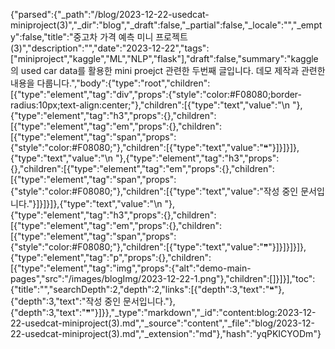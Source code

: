 {"parsed":{"_path":"/blog/2023-12-22-usedcat-miniproject(3)","_dir":"blog","_draft":false,"_partial":false,"_locale":"","_empty":false,"title":"중고차 가격 예측 미니 프로젝트(3)","description":"","date":"2023-12-22","tags":["miniproject","kaggle","ML","NLP","flask"],"draft":false,"summary":"kaggle의 used car data를 활용한 mini proejct 관련한 두번째 글입니다. 데모 제작과 관련한 내용을 다룹니다.","body":{"type":"root","children":[{"type":"element","tag":"div","props":{"style":"color:#F08080;border-radius:10px;text-align:center;"},"children":[{"type":"text","value":"\n    "},{"type":"element","tag":"h3","props":{},"children":[{"type":"element","tag":"em","props":{},"children":[{"type":"element","tag":"span","props":{"style":"color:#F08080;"},"children":[{"type":"text","value":"❝"}]}]}]},{"type":"text","value":"\n    "},{"type":"element","tag":"h3","props":{},"children":[{"type":"element","tag":"em","props":{},"children":[{"type":"element","tag":"span","props":{"style":"color:#F08080;"},"children":[{"type":"text","value":"작성 중인 문서입니다."}]}]}]},{"type":"text","value":"\n    "},{"type":"element","tag":"h3","props":{},"children":[{"type":"element","tag":"em","props":{},"children":[{"type":"element","tag":"span","props":{"style":"color:#F08080;"},"children":[{"type":"text","value":"❞"}]}]}]}]},{"type":"element","tag":"p","props":{},"children":[{"type":"element","tag":"img","props":{"alt":"demo-main-pages","src":"/images/blogImg/2023-12-22-1.png"},"children":[]}]}],"toc":{"title":"","searchDepth":2,"depth":2,"links":[{"depth":3,"text":"❝"},{"depth":3,"text":"작성 중인 문서입니다."},{"depth":3,"text":"❞"}]}},"_type":"markdown","_id":"content:blog:2023-12-22-usedcat-miniproject(3).md","_source":"content","_file":"blog/2023-12-22-usedcat-miniproject(3).md","_extension":"md"},"hash":"yqPKICYODm"}